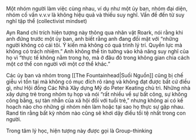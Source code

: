 Một nhóm người làm việc cùng nhau, ví dụ như một ủy ban, nhóm đại diện, nhóm cố vấn v.v.v là không hiệu quả và thiếu suy nghĩ. Vấn đề đến từ suy nghĩ tập thể (collectivist mindset) 

Ayn Rand chỉ trích hiện tượng này thông qua nhân vật Roark, nói rằng khi anh đứng trước một ủy ban, anh biết rằng anh đang đối mặt với “những người không có cái tôi. Ý kiến mà không có quá trình lý trí. Quyền lực mà không có trách nhiệm.” Anh không thể tin tưởng vào khả năng suy nghĩ của họ vì “thực tế không nằm trong họ, mà ở đâu đó trong không gian chia cách một cơ thể con người với một cơ thể khác.” 

Các ủy ban và nhóm trong [[The Fountainhead|Suối Nguồn]] cũng bị chế giễu vì tồn tại mà không có mục đích rõ ràng và không đạt được bất cứ điều gì, như Hội đồng Các Nhà Xây dựng Mỹ do Peter Keating chủ trì. Những nhà xây dựng trẻ trong nhóm tụ họp và nói “rất nhiều về sự bất công, sự không công bằng, sự tàn nhẫn của xã hội đối với tuổi trẻ,” nhưng không ai có kế hoạch nào cho những gì nhóm nên làm hoặc tại sao họ thực sự gặp nhau. Rand tin rằng bất kỳ nhóm nào cũng sẽ khơi dậy điều tồi tệ nhất trong con người.

Trong tâm lý học, hiện tượng này được gọi là Group-thinking